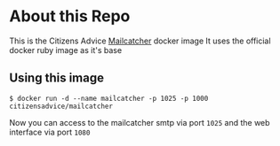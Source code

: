 # About this Repo

This is the Citizens Advice [Mailcatcher](http://mailcatcher.me/) docker image
It uses the official docker ruby image as it's base

## Using this image

```console
$ docker run -d --name mailcatcher -p 1025 -p 1000 citizensadvice/mailcatcher
```

Now you can access to the mailcatcher smtp via port `1025` and the web interface via port `1080`
